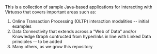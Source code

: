 This is a collection of sample Java-based applications for interacting with Virtuoso that covers important areas such as:

1. Online Transaction Processing (OLTP) interaction modalities -- initial examples
2. Data Connectivity that extends across a "Web of Data" and/or Knowledge Graph contructed from hyperlinks in line with Linked Data principles -- to be added
3. Many others, as we grow this repository
